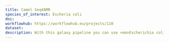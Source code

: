 ```yaml
---
title: Camel Seq4AMR
species_of_interest: Escheria coli
doi: 
workflowhub: https://workflowhub.eu/projects/110
dataset: 
description: With this galaxy pipeline you can use <em>Escherichia coli</em> next generation sequencing results to predict bacterial AMR phenotypes and compare the results against gold standard <em>E. coli</em> phenotypic isolates.</br></br>This pipeline is based on the work of <em>Sciensano, Belgium</em>.
---
```


